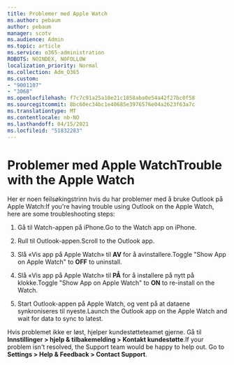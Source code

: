 ```yaml
---
title: Problemer med Apple Watch
ms.author: pebaum
author: pebaum
manager: scotv
ms.audience: Admin
ms.topic: article
ms.service: o365-administration
ROBOTS: NOINDEX, NOFOLLOW
localization_priority: Normal
ms.collection: Adm_O365
ms.custom:
- "9001107"
- "3068"
ms.openlocfilehash: f7c7c91a25a18e21c1858aba0e54a42f27bc0f58
ms.sourcegitcommit: 8bc60ec34bc1e40685e3976576e04a2623f63a7c
ms.translationtype: MT
ms.contentlocale: nb-NO
ms.lasthandoff: 04/15/2021
ms.locfileid: "51832283"
---
```

# <a name="trouble-with-the-apple-watch"></a><span data-ttu-id="84511-102">Problemer med Apple Watch</span><span class="sxs-lookup"><span data-stu-id="84511-102">Trouble with the Apple Watch</span></span>

<span data-ttu-id="84511-103">Her er noen feilsøkingstrinn hvis du har problemer med å bruke Outlook på Apple Watch:</span><span class="sxs-lookup"><span data-stu-id="84511-103">If you're having trouble using Outlook on the Apple Watch, here are some troubleshooting steps:</span></span> 

1. <span data-ttu-id="84511-104">Gå til Watch-appen på iPhone.</span><span class="sxs-lookup"><span data-stu-id="84511-104">Go to the Watch app on iPhone.</span></span>

2. <span data-ttu-id="84511-105">Rull til Outlook-appen.</span><span class="sxs-lookup"><span data-stu-id="84511-105">Scroll to the Outlook app.</span></span>

3. <span data-ttu-id="84511-106">Slå «Vis app på Apple Watch» til **AV** for å avinstallere.</span><span class="sxs-lookup"><span data-stu-id="84511-106">Toggle "Show App on Apple Watch" to **OFF** to uninstall.</span></span>

4. <span data-ttu-id="84511-107">Slå «Vis app på Apple Watch» til **PÅ** for å installere på nytt på klokke.</span><span class="sxs-lookup"><span data-stu-id="84511-107">Toggle "Show App on Apple Watch" to **ON** to re-install on the Watch.</span></span>

5. <span data-ttu-id="84511-108">Start Outlook-appen på Apple Watch, og vent på at dataene synkroniseres til nyeste.</span><span class="sxs-lookup"><span data-stu-id="84511-108">Launch the Outlook app on the Apple Watch and wait for data to sync to latest.</span></span> 

<span data-ttu-id="84511-109">Hvis problemet ikke er løst, hjelper kundestøtteteamet gjerne. Gå til **Innstillinger > hjelp & tilbakemelding > Kontakt kundestøtte**.</span><span class="sxs-lookup"><span data-stu-id="84511-109">If your problem isn't resolved, the Support team would be happy to help out. Go to **Settings > Help & Feedback > Contact Support**.</span></span> 
